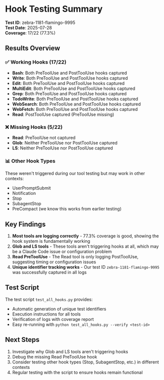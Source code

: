 # Hook Testing Summary

**Test ID**: zebra-1181-flamingo-9995  
**Test Date**: 2025-07-28  
**Coverage**: 17/22 (77.3%)

## Results Overview

### ✅ Working Hooks (17/22)
- **Bash**: Both PreToolUse and PostToolUse hooks captured
- **Write**: Both PreToolUse and PostToolUse hooks captured
- **Edit**: Both PreToolUse and PostToolUse hooks captured
- **MultiEdit**: Both PreToolUse and PostToolUse hooks captured
- **Grep**: Both PreToolUse and PostToolUse hooks captured
- **TodoWrite**: Both PreToolUse and PostToolUse hooks captured
- **WebSearch**: Both PreToolUse and PostToolUse hooks captured
- **WebFetch**: Both PreToolUse and PostToolUse hooks captured
- **Read**: PostToolUse captured (PreToolUse missing)

### ❌ Missing Hooks (5/22)
- **Read**: PreToolUse not captured
- **Glob**: Neither PreToolUse nor PostToolUse captured
- **LS**: Neither PreToolUse nor PostToolUse captured

### 📊 Other Hook Types
These weren't triggered during our tool testing but may work in other contexts:
- UserPromptSubmit
- Notification
- Stop
- SubagentStop
- PreCompact (we know this works from earlier testing)

## Key Findings

1. **Most tools are logging correctly** - 77.3% coverage is good, showing the hook system is fundamentally working
2. **Glob and LS tools** - These tools aren't triggering hooks at all, which may be a Claude Code issue or configuration problem
3. **Read PreToolUse** - The Read tool is only logging PostToolUse, suggesting timing or configuration issues
4. **Unique identifier tracking works** - Our test ID `zebra-1181-flamingo-9995` was successfully captured in all logs

## Test Script

The test script `test_all_hooks.py` provides:
- Automatic generation of unique test identifiers
- Execution instructions for all tools
- Verification of logs with coverage report
- Easy re-running with `python test_all_hooks.py --verify <test-id>`

## Next Steps

1. Investigate why Glob and LS tools aren't triggering hooks
2. Debug the missing Read PreToolUse hook
3. Consider testing other hook types (Stop, SubagentStop, etc.) in different contexts
4. Regular testing with the script to ensure hooks remain functional